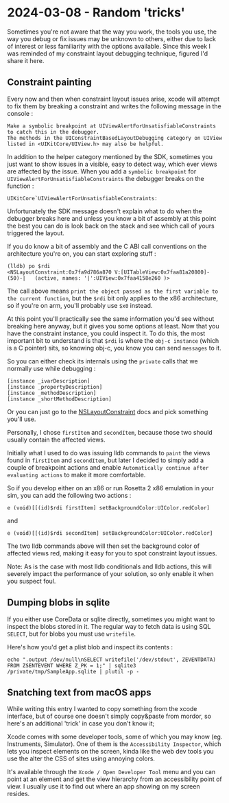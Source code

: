 # 2024-03-08 - Random 'tricks'

Sometimes you're not aware that the way you work, the tools you use, the way you debug or fix issues may be unknown to others, either due to lack of interest or less familiarity with the options available. Since this week I was reminded of my constraint layout debugging technique, figured I'd share it here.

## Constraint painting

Every now and then when constraint layout issues arise, xcode will attempt to fix them by breaking a constraint and writes the following message in the console :

```
Make a symbolic breakpoint at UIViewAlertForUnsatisfiableConstraints to catch this in the debugger.
The methods in the UIConstraintBasedLayoutDebugging category on UIView listed in <UIKitCore/UIView.h> may also be helpful.
```

In addition to the helper category mentioned by the SDK, sometimes you just want to show issues in a visible, easy to detect way, which ever views are affected by the issue. When you add a `symbolic breakpoint` for `UIViewAlertForUnsatisfiableConstraints` the debugger breaks on the function :

```
UIKitCore`UIViewAlertForUnsatisfiableConstraints:
```

Unfortunately the SDK message doesn't explain what to do when the debugger breaks here and unless you know a bit of assembly at this point the best you can do is look back on the stack and see which call of yours triggered the layout.

If you do know a bit of assembly and the C ABI call conventions on the architecture you're on, you can start exploring stuff :

```shell
(lldb) po $rdi
<NSLayoutConstraint:0x7fa9d786a870 V:[UITableView:0x7faa81a20800]-(50)-|   (active, names: '|':UIView:0x7faa4158e260 )>
```

The call above means `print the object passed as the first variable to the current function`, but the `$rdi` bit only applies to the x86 architecture, so if you're on arm, you'll probably use `$x0` instead.

At this point you'll practically see the same information you'd see without breaking here anyway, but it gives you some options at least. Now that you have the constraint instance, you could inspect it. To do this, the most important bit to understand is that `$rdi` is where the `obj-c instance` (which is a C pointer) sits, so knowing obj-c, you know you can send `messages` to it.

So you can either check its internals using the `private` calls that we normally use while debugging :

```
[instance _ivarDescription]
[instance _propertyDescription]
[instance _methodDescription]
[instance _shortMethodDescription]
```

Or you can just go to the [NSLayoutConstraint](https://developer.apple.com/documentation/uikit/nslayoutconstraint) docs and pick something you'll use.

Personally, I chose `firstItem` and `secondItem`, because those two should usually contain the affected views.

Initially what I used to do was issuing lldb commands to `paint` the views found in `firstItem` and `secondItem`, but later I decided to simply add a couple of breakpoint actions and enable `Automatically continue after evaluating actions` to make it more comfortable.

So if you develop either on an x86 or run Rosetta 2 x86 emulation in your sim, you can add the following two actions :

```
e (void)[[(id)$rdi firstItem] setBackgroundColor:UIColor.redColor]
```

and

```
e (void)[[(id)$rdi secondItem] setBackgroundColor:UIColor.redColor]
```

The two lldb commands above will then set the background color of affected views red, making it easy for you to spot constraint layout issues.

Note: As is the case with most lldb conditionals and lldb actions, this will severely impact the performance of your solution, so only enable it when you suspect foul.

## Dumping blobs in sqlite

If you either use CoreData or sqlite directly, sometimes you might want to inspect the blobs stored in it. The regular way to fetch data is using SQL `SELECT`, but for blobs you must use `writefile`.

Here's how you'd get a plist blob and inspect its contents :

```shell
echo ".output /dev/null\nSELECT writefile('/dev/stdout', ZEVENTDATA) FROM ZSENTEVENT WHERE Z_PK = 1;" | sqlite3 /private/tmp/SampleApp.sqlite | plutil -p -
```

## Snatching text from macOS apps

While writing this entry I wanted to copy something from the xcode interface, but of course one doesn't simply copy&paste from mordor, so here's an additional 'trick' in case you don't know it;

Xcode comes with some developer tools, some of which you may know (eg. Instruments, Simulator). One of them is the `Accessibility Inspector`, which lets you inspect elements on the screen, kinda like the web dev tools you use the alter the CSS of sites using annoying colors.

It's available through the `Xcode / Open Developer Tool` menu and you can point at an element and get the view hierarchy from an accessibility point of view. I usually use it to find out where an app showing on my screen resides.
